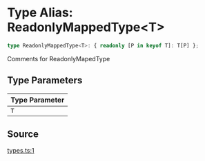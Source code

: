 # Type Alias: ReadonlyMappedType\<T\>

```ts
type ReadonlyMappedType<T>: { readonly [P in keyof T]: T[P] };
```

Comments for ReadonlyMapedType

## Type Parameters

| Type Parameter |
| :------ |
| `T` |

## Source

[types.ts:1](http://source-url)
